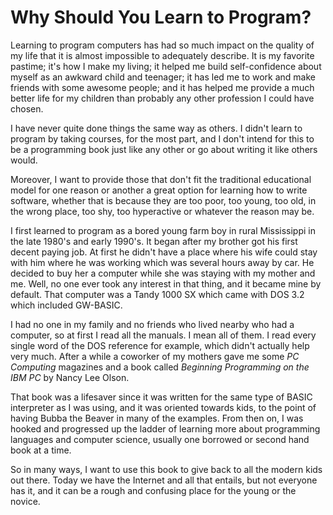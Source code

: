 Why Should You Learn to Program?
=====================

Learning to program computers has had so much impact on the quality of my life
that it is almost impossible to adequately describe.  It is my favorite
pastime; it's how I make my living; it helped me build self-confidence about
myself as an awkward child and teenager; it has led me to work and make
friends with some awesome people; and it has helped me provide a much
better life for my children than probably any other profession I could have chosen.

I have never quite done things the same way as others. I didn't learn to
program by taking courses, for the most part, and I don't intend for this to
be a programming book just like any other or go about writing it like others
would.

Moreover, I want to provide those that don't fit the traditional educational
model for one reason or another a great option for learning how to write
software, whether that is because they are too poor, too young, too old, in the wrong
place, too shy, too hyperactive or whatever the reason may be.

I first learned to program as a bored young farm boy in rural Mississippi
in the late 1980's and early 1990's.  It began after my brother got his first
decent paying job.  At first he didn't have a place where his wife could stay
with him where he was working which was several hours away by car.
He decided to buy her a computer while she was staying with my
mother and me.  Well, no one ever took any interest in that thing, and it
became mine by default. That computer was a Tandy 1000 SX which came with DOS
3.2 which included GW-BASIC.

I had no one in my family and no friends who lived nearby who had a computer,
so at first I read all the manuals. I mean all of them. I read every single
word of the DOS reference for example, which didn't actually help very much.
After a while a coworker of my mothers gave me some *PC Computing* magazines
and a book called *Beginning Programming on the IBM PC* by Nancy Lee Olson.

That book was a lifesaver since it was written for the same type of BASIC
interpreter as I was using, and it was oriented towards kids, to the point of
having Bubba the Beaver in many of the examples. From then on, I was hooked
and progressed up the ladder of learning more about programming languages and
computer science, usually one borrowed or second hand book at a time.

So in many ways, I want to use this book to give back to all the modern kids
out there.  Today we have the Internet and all that entails, but not everyone
has it, and it can be a rough and confusing place for the young or the novice.
